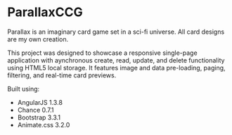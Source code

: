 ParallaxCCG
================

Parallax is an imaginary card game set in a sci-fi universe. All card designs are my own creation.

This project was designed to showcase a responsive single-page application with aynchronous create, read, update, and delete functionality using HTML5 local storage. It features image and data pre-loading, paging, filtering, and real-time card previews.

Built using:

- AngularJS 1.3.8
- Chance 0.7.1
- Bootstrap 3.3.1
- Animate.css 3.2.0
